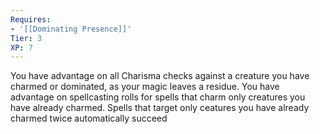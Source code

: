 ```yaml
---
Requires:
- '[[Dominating Presence]]'
Tier: 3
XP: 7
---
```


You have advantage on all Charisma checks against a creature you have charmed or dominated, as your magic leaves a residue. You have advantage on spellcasting rolls for spells that charm only creatures you have already charmed. Spells that target only ceatures you have already charmed twice automatically succeed